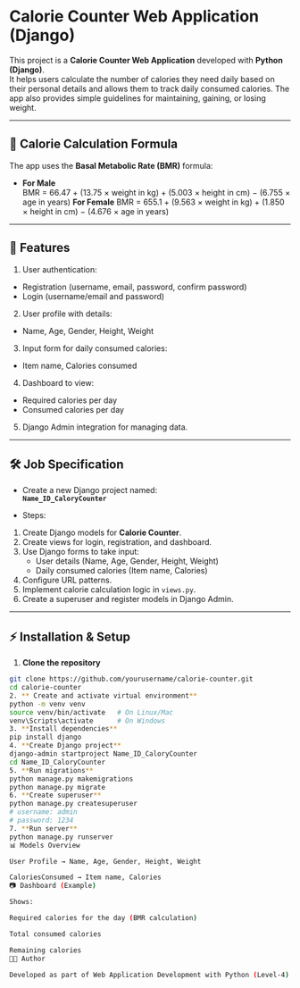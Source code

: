 # Calorie Counter Web Application (Django)

This project is a **Calorie Counter Web Application** developed with **Python (Django)**.  
It helps users calculate the number of calories they need daily based on their personal details and allows them to track daily consumed calories. The app also provides simple guidelines for maintaining, gaining, or losing weight.

---

## 🔢 Calorie Calculation Formula

The app uses the **Basal Metabolic Rate (BMR)** formula:

- **For Male**  
BMR = 66.47 + (13.75 × weight in kg) + (5.003 × height in cm) − (6.755 × age in years)
**For Female**
BMR = 655.1 + (9.563 × weight in kg) + (1.850 × height in cm) − (4.676 × age in years)

---

## 📌 Features

1. User authentication:  
 - Registration (username, email, password, confirm password)  
 - Login (username/email and password)  

2. User profile with details:  
 - Name, Age, Gender, Height, Weight  

3. Input form for daily consumed calories:  
 - Item name, Calories consumed  

4. Dashboard to view:  
 - Required calories per day  
 - Consumed calories per day  

5. Django Admin integration for managing data.

---

## 🛠️ Job Specification

- Create a new Django project named:  
**`Name_ID_CaloryCounter`**

- Steps:
1. Create Django models for **Calorie Counter**.  
2. Create views for login, registration, and dashboard.  
3. Use Django forms to take input:  
   - User details (Name, Age, Gender, Height, Weight)  
   - Daily consumed calories (Item name, Calories)  
4. Configure URL patterns.  
5. Implement calorie calculation logic in `views.py`.  
6. Create a superuser and register models in Django Admin.  

---

## ⚡ Installation & Setup

1. **Clone the repository**
 ```bash
 git clone https://github.com/yourusername/calorie-counter.git
 cd calorie-counter
2. ** Create and activate virtual environment**
python -m venv venv
source venv/bin/activate   # On Linux/Mac
venv\Scripts\activate      # On Windows
3. **Install dependencies**
pip install django
4. **Create Django project**
django-admin startproject Name_ID_CaloryCounter
cd Name_ID_CaloryCounter
5. **Run migrations**
python manage.py makemigrations
python manage.py migrate
6. **Create superuser**
python manage.py createsuperuser
# username: admin
# password: 1234
7. **Run server**
python manage.py runserver
📊 Models Overview

User Profile → Name, Age, Gender, Height, Weight

CaloriesConsumed → Item name, Calories
📷 Dashboard (Example)

Shows:

Required calories for the day (BMR calculation)

Total consumed calories

Remaining calories
👩‍💻 Author

Developed as part of Web Application Development with Python (Level-4) coursework.

